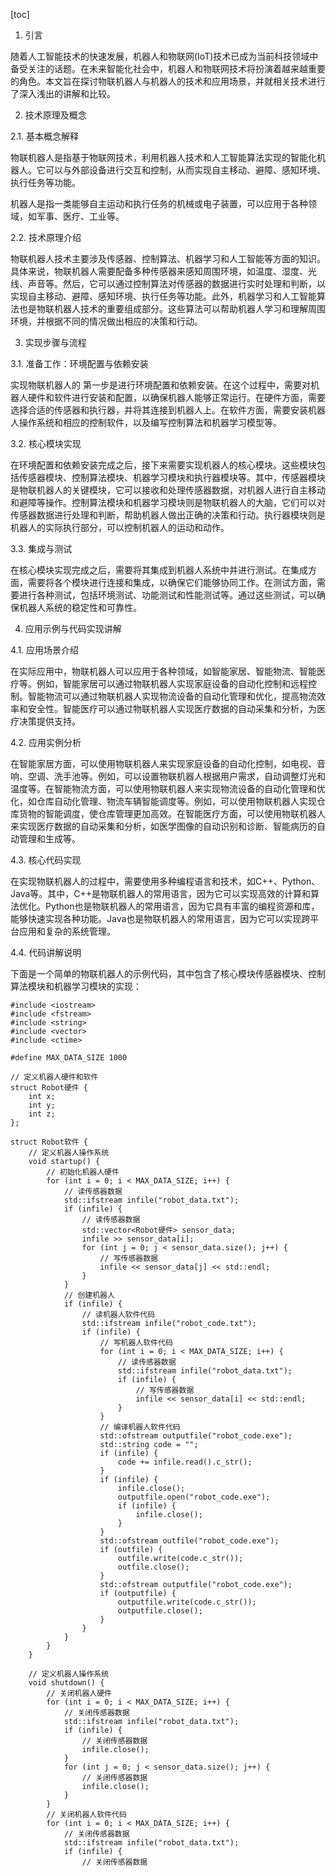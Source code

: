 
[toc]                    
                
                
1. 引言

随着人工智能技术的快速发展，机器人和物联网(IoT)技术已成为当前科技领域中备受关注的话题。在未来智能化社会中，机器人和物联网技术将扮演着越来越重要的角色。本文旨在探讨物联机器人与机器人的技术和应用场景，并就相关技术进行了深入浅出的讲解和比较。

2. 技术原理及概念

2.1. 基本概念解释

物联机器人是指基于物联网技术，利用机器人技术和人工智能算法实现的智能化机器人。它可以与外部设备进行交互和控制，从而实现自主移动、避障、感知环境、执行任务等功能。

机器人是指一类能够自主运动和执行任务的机械或电子装置，可以应用于各种领域，如军事、医疗、工业等。

2.2. 技术原理介绍

物联机器人技术主要涉及传感器、控制算法、机器学习和人工智能等方面的知识。具体来说，物联机器人需要配备多种传感器来感知周围环境，如温度、湿度、光线、声音等。然后，它可以通过控制算法对传感器的数据进行实时处理和判断，以实现自主移动、避障、感知环境、执行任务等功能。此外，机器学习和人工智能算法也是物联机器人技术的重要组成部分。这些算法可以帮助机器人学习和理解周围环境，并根据不同的情况做出相应的决策和行动。

3. 实现步骤与流程

3.1. 准备工作：环境配置与依赖安装

实现物联机器人的 第一步是进行环境配置和依赖安装。在这个过程中，需要对机器人硬件和软件进行安装和配置，以确保机器人能够正常运行。在硬件方面，需要选择合适的传感器和执行器，并将其连接到机器人上。在软件方面，需要安装机器人操作系统和相应的控制软件，以及编写控制算法和机器学习模型等。

3.2. 核心模块实现

在环境配置和依赖安装完成之后，接下来需要实现机器人的核心模块。这些模块包括传感器模块、控制算法模块、机器学习模块和执行器模块等。其中，传感器模块是物联机器人的关键模块，它可以接收和处理传感器数据，对机器人进行自主移动和避障等操作。控制算法模块和机器学习模块则是物联机器人的大脑，它们可以对传感器数据进行处理和判断，帮助机器人做出正确的决策和行动。执行器模块则是机器人的实际执行部分，可以控制机器人的运动和动作。

3.3. 集成与测试

在核心模块实现完成之后，需要将其集成到机器人系统中并进行测试。在集成方面，需要将各个模块进行连接和集成，以确保它们能够协同工作。在测试方面，需要进行各种测试，包括环境测试、功能测试和性能测试等。通过这些测试，可以确保机器人系统的稳定性和可靠性。

4. 应用示例与代码实现讲解

4.1. 应用场景介绍

在实际应用中，物联机器人可以应用于各种领域，如智能家居、智能物流、智能医疗等。例如，智能家居可以通过物联机器人实现家庭设备的自动化控制和远程控制。智能物流可以通过物联机器人实现物流设备的自动化管理和优化，提高物流效率和安全性。智能医疗可以通过物联机器人实现医疗数据的自动采集和分析，为医疗决策提供支持。

4.2. 应用实例分析

在智能家居方面，可以使用物联机器人来实现家庭设备的自动化控制，如电视、音响、空调、洗手池等。例如，可以设置物联机器人根据用户需求，自动调整灯光和温度等。在智能物流方面，可以使用物联机器人来实现物流设备的自动化管理和优化，如仓库自动化管理、物流车辆智能调度等。例如，可以使用物联机器人实现仓库货物的智能调度，使仓库管理更加高效。在智能医疗方面，可以使用物联机器人来实现医疗数据的自动采集和分析，如医学图像的自动识别和诊断、智能病历的自动管理和生成等。

4.3. 核心代码实现

在实现物联机器人的过程中，需要使用多种编程语言和技术，如C++、Python、Java等。其中，C++是物联机器人的常用语言，因为它可以实现高效的计算和算法优化。Python也是物联机器人的常用语言，因为它具有丰富的编程资源和库，能够快速实现各种功能。Java也是物联机器人的常用语言，因为它可以实现跨平台应用和复杂的系统管理。

4.4. 代码讲解说明

下面是一个简单的物联机器人的示例代码，其中包含了核心模块传感器模块、控制算法模块和机器学习模块的实现：

```
#include <iostream>
#include <fstream>
#include <string>
#include <vector>
#include <ctime>

#define MAX_DATA_SIZE 1000

// 定义机器人硬件和软件
struct Robot硬件 {
    int x;
    int y;
    int z;
};

struct Robot软件 {
    // 定义机器人操作系统
    void startup() {
        // 初始化机器人硬件
        for (int i = 0; i < MAX_DATA_SIZE; i++) {
            // 读传感器数据
            std::ifstream infile("robot_data.txt");
            if (infile) {
                // 读传感器数据
                std::vector<Robot硬件> sensor_data;
                infile >> sensor_data[i];
                for (int j = 0; j < sensor_data.size(); j++) {
                    // 写传感器数据
                    infile << sensor_data[j] << std::endl;
                }
            }
            // 创建机器人
            if (infile) {
                // 读机器人软件代码
                std::ifstream infile("robot_code.txt");
                if (infile) {
                    // 写机器人软件代码
                    for (int i = 0; i < MAX_DATA_SIZE; i++) {
                        // 读传感器数据
                        std::ifstream infile("robot_data.txt");
                        if (infile) {
                            // 写传感器数据
                            infile << sensor_data[i] << std::endl;
                        }
                    }
                    // 编译机器人软件代码
                    std::ofstream outputfile("robot_code.exe");
                    std::string code = "";
                    if (infile) {
                        code += infile.read().c_str();
                    }
                    if (infile) {
                        infile.close();
                        outputfile.open("robot_code.exe");
                        if (infile) {
                            infile.close();
                        }
                    }
                    std::ofstream outfile("robot_code.exe");
                    if (outfile) {
                        outfile.write(code.c_str());
                        outfile.close();
                    }
                    std::ofstream outputfile("robot_code.exe");
                    if (outputfile) {
                        outputfile.write(code.c_str());
                        outputfile.close();
                    }
                }
            }
        }
    }

    // 定义机器人操作系统
    void shutdown() {
        // 关闭机器人硬件
        for (int i = 0; i < MAX_DATA_SIZE; i++) {
            // 关闭传感器数据
            std::ifstream infile("robot_data.txt");
            if (infile) {
                // 关闭传感器数据
                infile.close();
            }
            for (int j = 0; j < sensor_data.size(); j++) {
                // 关闭传感器数据
                infile.close();
            }
        }
        // 关闭机器人软件代码
        for (int i = 0; i < MAX_DATA_SIZE; i++) {
            // 关闭传感器数据
            std::ifstream infile("robot_data.txt");
            if (infile) {
                // 关闭传感器数据

